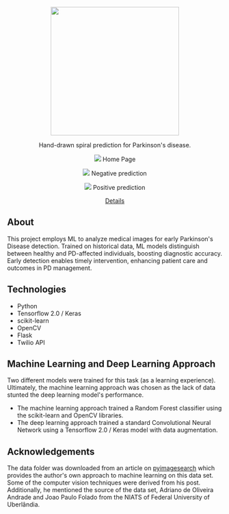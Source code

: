<p align="center">
  <img src="https://github.com/mmore21/parkinvision/blob/master/static/img/logo.png" width="300" />
</p>

<p align="center">
  Hand-drawn spiral prediction for Parkinson's disease.
</p>

<p align="center">
  <img src="https://d112y698adiu2z.cloudfront.net/photos/production/software_photos/000/929/166/datas/original.png" />
  Home Page
</p>
<p align="center">
  <img src="https://d112y698adiu2z.cloudfront.net/photos/production/software_photos/000/929/170/datas/original.png" />
  Negative prediction
</p>

</p>
<p align="center">
  <img src="https://d112y698adiu2z.cloudfront.net/photos/production/software_photos/000/929/169/datas/original.png" />
  Positive prediction
</p>


<p align="center">
  <a href="https://devpost.com/software/parkinvision-79jpa8">Details</a>
</p>

## About

This project employs ML to analyze medical images for early Parkinson's Disease detection. Trained on historical data, ML models distinguish between healthy and PD-affected individuals, boosting diagnostic accuracy. Early detection enables timely intervention, enhancing patient care and outcomes in PD management.

## Technologies

* Python
* Tensorflow 2.0 / Keras
* scikit-learn
* OpenCV
* Flask
* Twilio API

## Machine Learning and Deep Learning Approach

Two different models were trained for this task (as a learning experience). Ultimately, the machine learning approach was chosen as the lack of data stunted the deep learning model's performance.

* The machine learning approach trained a Random Forest classifier using the scikit-learn and OpenCV libraries.
* The deep learning approach trained a standard Convolutional Neural Network using a Tensorflow 2.0 / Keras model with data augmentation.

## Acknowledgements

The data folder was downloaded from an article on [pyimagesearch](https://www.pyimagesearch.com/2019/04/29/detecting-parkinsons-disease-with-opencv-computer-vision-and-the-spiral-wave-test/) which provides the author's own approach to machine learning on this data set. Some of the computer vision techniques were derived from his post. Additionally, he mentioned the source of the data set, Adriano de Oliveira Andrade and Joao Paulo Folado from the NIATS of Federal University of Uberlândia. 
